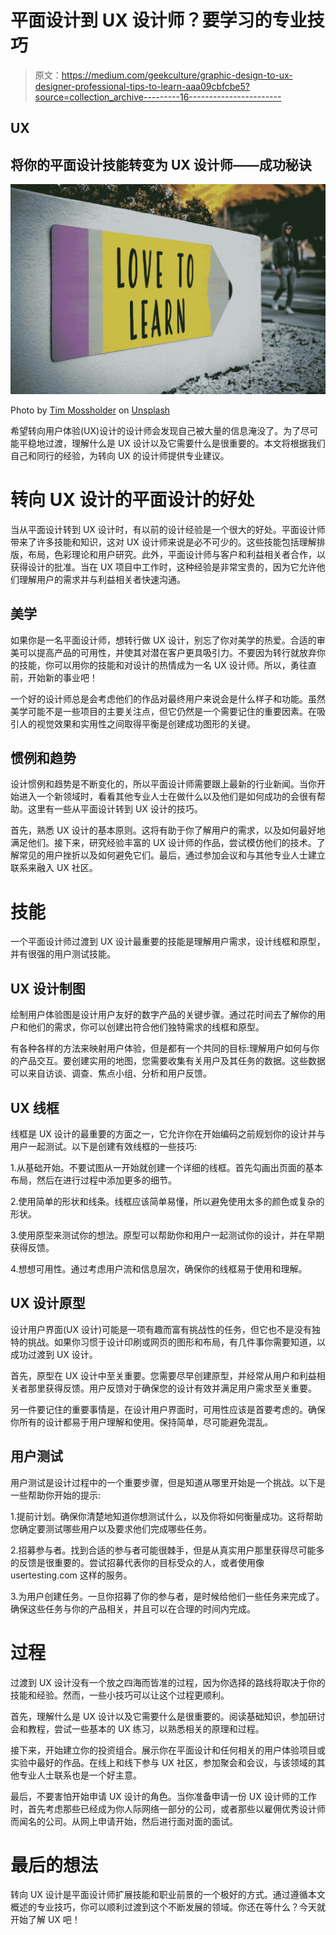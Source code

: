 # 平面设计到 UX 设计师？要学习的专业技巧

> 原文：<https://medium.com/geekculture/graphic-design-to-ux-designer-professional-tips-to-learn-aaa09cbfcbe5?source=collection_archive---------16----------------------->

## UX

## 将你的平面设计技能转变为 UX 设计师——成功秘诀

![](img/1ec1a141a39061d66619efe8caeed96d.png)

Photo by [Tim Mossholder](https://unsplash.com/@timmossholder?utm_source=medium&utm_medium=referral) on [Unsplash](https://unsplash.com?utm_source=medium&utm_medium=referral)

希望转向用户体验(UX)设计的设计师会发现自己被大量的信息淹没了。为了尽可能平稳地过渡，理解什么是 UX 设计以及它需要什么是很重要的。本文将根据我们自己和同行的经验，为转向 UX 的设计师提供专业建议。

# 转向 UX 设计的平面设计的好处

当从平面设计转到 UX 设计时，有以前的设计经验是一个很大的好处。平面设计师带来了许多技能和知识，这对 UX 设计师来说是必不可少的。这些技能包括理解排版，布局，色彩理论和用户研究。此外，平面设计师与客户和利益相关者合作，以获得设计的批准。当在 UX 项目中工作时，这种经验是非常宝贵的，因为它允许他们理解用户的需求并与利益相关者快速沟通。

## 美学

如果你是一名平面设计师，想转行做 UX 设计，别忘了你对美学的热爱。合适的审美可以提高产品的可用性，并使其对潜在客户更具吸引力。不要因为转行就放弃你的技能，你可以用你的技能和对设计的热情成为一名 UX 设计师。所以，勇往直前，开始新的事业吧！

一个好的设计师总是会考虑他们的作品对最终用户来说会是什么样子和功能。虽然美学可能不是一些项目的主要关注点，但它仍然是一个需要记住的重要因素。在吸引人的视觉效果和实用性之间取得平衡是创建成功图形的关键。

## 惯例和趋势

设计惯例和趋势是不断变化的，所以平面设计师需要跟上最新的行业新闻。当你开始进入一个新领域时，看看其他专业人士在做什么以及他们是如何成功的会很有帮助。这里有一些从平面设计转到 UX 设计的技巧。

首先，熟悉 UX 设计的基本原则。这将有助于你了解用户的需求，以及如何最好地满足他们。接下来，研究经验丰富的 UX 设计师的作品，尝试模仿他们的技术。了解常见的用户挫折以及如何避免它们。最后，通过参加会议和与其他专业人士建立联系来融入 UX 社区。

# 技能

一个平面设计师过渡到 UX 设计最重要的技能是理解用户需求，设计线框和原型，并有很强的用户测试技能。

## UX 设计制图

绘制用户体验图是设计用户友好的数字产品的关键步骤。通过花时间去了解你的用户和他们的需求，你可以创建出符合他们独特需求的线框和原型。

有各种各样的方法来映射用户体验，但是都有一个共同的目标:理解用户如何与你的产品交互。要创建实用的地图，您需要收集有关用户及其任务的数据。这些数据可以来自访谈、调查、焦点小组、分析和用户反馈。

## UX 线框

线框是 UX 设计的最重要的方面之一，它允许你在开始编码之前规划你的设计并与用户一起测试。以下是创建有效线框的一些技巧:

1.从基础开始。不要试图从一开始就创建一个详细的线框。首先勾画出页面的基本布局，然后在进行过程中添加更多的细节。

2.使用简单的形状和线条。线框应该简单易懂，所以避免使用太多的颜色或复杂的形状。

3.使用原型来测试你的想法。原型可以帮助你和用户一起测试你的设计，并在早期获得反馈。

4.想想可用性。通过考虑用户流和信息层次，确保你的线框易于使用和理解。

## UX 设计原型

设计用户界面(UX 设计)可能是一项有趣而富有挑战性的任务，但它也不是没有独特的挑战。如果你习惯于设计印刷或网页的图形和布局，有几件事你需要知道，以成功过渡到 UX 设计。

首先，原型在 UX 设计中至关重要。您需要尽早创建原型，并经常从用户和利益相关者那里获得反馈。用户反馈对于确保您的设计有效并满足用户需求至关重要。

另一件要记住的重要事情是，在设计用户界面时，可用性应该是首要考虑的。确保你所有的设计都易于用户理解和使用。保持简单，尽可能避免混乱。

## 用户测试

用户测试是设计过程中的一个重要步骤，但是知道从哪里开始是一个挑战。以下是一些帮助你开始的提示:

1.提前计划。确保你清楚地知道你想测试什么，以及你将如何衡量成功。这将帮助您确定要测试哪些用户以及要求他们完成哪些任务。

2.招募参与者。找到合适的参与者可能很棘手，但是从真实用户那里获得尽可能多的反馈是很重要的。尝试招募代表你的目标受众的人，或者使用像 usertesting.com 这样的服务。

3.为用户创建任务。一旦你招募了你的参与者，是时候给他们一些任务来完成了。确保这些任务与你的产品相关，并且可以在合理的时间内完成。

# 过程

过渡到 UX 设计没有一个放之四海而皆准的过程，因为你选择的路线将取决于你的技能和经验。然而，一些小技巧可以让这个过程更顺利。

首先，理解什么是 UX 设计以及它需要什么是很重要的。阅读基础知识，参加研讨会和教程，尝试一些基本的 UX 练习，以熟悉相关的原理和过程。

接下来，开始建立你的投资组合。展示你在平面设计和任何相关的用户体验项目或实验中最好的作品。在线上和线下参与 UX 社区，参加聚会和会议，与该领域的其他专业人士联系也是一个好主意。

最后，不要害怕开始申请 UX 设计的角色。当你准备申请一份 UX 设计师的工作时，首先考虑那些已经成为你人际网络一部分的公司，或者那些以雇佣优秀设计师而闻名的公司。从网上申请开始，然后进行面对面的面试。

# 最后的想法

转向 UX 设计是平面设计师扩展技能和职业前景的一个极好的方式。通过遵循本文概述的专业技巧，你可以顺利过渡到这个不断发展的领域。你还在等什么？今天就开始了解 UX 吧！